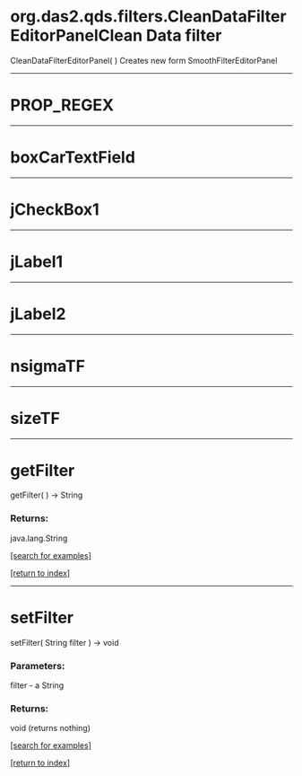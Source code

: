 # org.das2.qds.filters.CleanDataFilterEditorPanelClean Data filter
CleanDataFilterEditorPanel( )
Creates new form SmoothFilterEditorPanel

***
<a name="PROP_REGEX"></a>
# PROP_REGEX



***
<a name="boxCarTextField"></a>
# boxCarTextField



***
<a name="jCheckBox1"></a>
# jCheckBox1



***
<a name="jLabel1"></a>
# jLabel1



***
<a name="jLabel2"></a>
# jLabel2



***
<a name="nsigmaTF"></a>
# nsigmaTF



***
<a name="sizeTF"></a>
# sizeTF



***
<a name="getFilter"></a>
# getFilter
getFilter(  ) &rarr; String



### Returns:
java.lang.String


<a href="https://github.com/autoplot/dev/search?q=getFilter&unscoped_q=getFilter">[search for examples]</a>

<a href="https://github.com/autoplot/documentation/blob/master/javadoc/index-all.md">[return to index]</a>

***
<a name="setFilter"></a>
# setFilter
setFilter( String filter ) &rarr; void



### Parameters:
filter - a String

### Returns:
void (returns nothing)


<a href="https://github.com/autoplot/dev/search?q=setFilter&unscoped_q=setFilter">[search for examples]</a>

<a href="https://github.com/autoplot/documentation/blob/master/javadoc/index-all.md">[return to index]</a>

